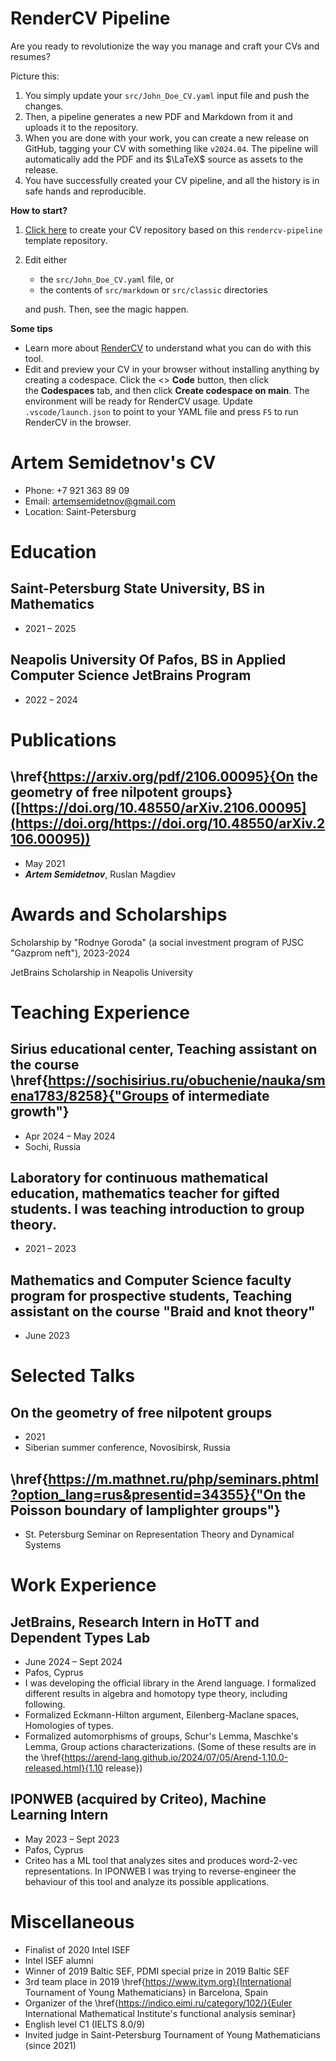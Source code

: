 <!-- Remove below in src/markdown/Header.j2.md not in README.md -->

# RenderCV Pipeline

Are you ready to revolutionize the way you manage and craft your CVs and resumes?

Picture this:

1.  You simply update your `src/John_Doe_CV.yaml` input file and push the changes.
2.  Then, a pipeline generates a new PDF and Markdown from it and uploads it to the repository.
3.  When you are done with your work, you can create a new release on GitHub, tagging your CV with something like `v2024.04`. The pipeline will automatically add the PDF and its $\LaTeX$ source as assets to the release.
4.  You have successfully created your CV pipeline, and all the history is in safe hands and reproducible.

**How to start?**

1.  [Click here](https://github.com/new?template_name=rendercv-pipeline&template_owner=sinaatalay) to create your CV repository based on this `rendercv-pipeline` template repository.
2.  Edit either
    -  the `src/John_Doe_CV.yaml` file, or
    -  the contents of `src/markdown` or `src/classic` directories
    
    and push. Then, see the magic happen.

**Some tips**

-  Learn more about [RenderCV](https://github.com/sinaatalay/rendercv) to understand what you can do with this tool.
-  Edit and preview your CV in your browser without installing anything by creating a codespace. Click the <> **Code** button, then click the **Codespaces** tab, and then click **Create codespace on main**. The environment will be ready for RenderCV usage. Update `.vscode/launch.json` to point to your YAML file and press `F5` to run RenderCV in the browser.

<!-- Remove above in src/markdown/Header.j2.md not in README.md -->
# Artem Semidetnov's CV

- Phone: +7 921 363 89 09
- Email: [artemsemidetnov@gmail.com](mailto:artemsemidetnov@gmail.com)
- Location: Saint-Petersburg


# Education

## Saint-Petersburg State University, BS in Mathematics

- 2021 – 2025

## Neapolis University Of Pafos, BS in Applied Computer Science JetBrains Program

- 2022 – 2024

# Publications

## \href{https://arxiv.org/pdf/2106.00095}{On the geometry of free nilpotent groups} ([https://doi.org/10.48550/arXiv.2106.00095](https://doi.org/https://doi.org/10.48550/arXiv.2106.00095))
- May 2021
- ***Artem Semidetnov***, Ruslan Magdiev

# Awards and Scholarships

Scholarship by "Rodnye Goroda" (a social investment program of PJSC "Gazprom neft"), 2023-2024

JetBrains Scholarship in Neapolis University

# Teaching Experience

## Sirius educational center, Teaching assistant on the course \href{https://sochisirius.ru/obuchenie/nauka/smena1783/8258}{"Groups of intermediate growth"}

- Apr 2024 – May 2024
- Sochi, Russia

## Laboratory for continuous mathematical education, mathematics teacher for gifted students. I was teaching introduction to group theory.

- 2021 – 2023

## Mathematics and Computer Science faculty program for prospective students, Teaching assistant on the course "Braid and knot theory"

- June 2023

# Selected Talks

## On the geometry of free nilpotent groups

- 2021
- Siberian summer conference, Novosibirsk, Russia

## \href{https://m.mathnet.ru/php/seminars.phtml?option_lang=rus&presentid=34355}{"On the Poisson boundary of lamplighter groups"}

- St. Petersburg Seminar on Representation Theory and Dynamical Systems

# Work Experience

## JetBrains, Research Intern in HoTT and Dependent Types Lab

- June 2024 – Sept 2024
- Pafos, Cyprus
- I was developing the official library in the Arend language. I formalized different results in algebra and homotopy type theory, including following.
- Formalized Eckmann-Hilton argument, Eilenberg-Maclane spaces, Homologies of types.
- Formalized automorphisms of groups, Schur's Lemma, Maschke's Lemma, Group actions characterizations. (Some of these results are in the \href{https://arend-lang.github.io/2024/07/05/Arend-1.10.0-released.html}{1.10 release})

## IPONWEB (acquired by Criteo), Machine Learning Intern

- May 2023 – Sept 2023
- Pafos, Cyprus
- Criteo has a ML tool that analyzes sites and produces word-2-vec representations. In IPONWEB I was trying to reverse-engineer the behaviour of this tool and analyze its possible applications.

# Miscellaneous

- Finalist of 2020 Intel ISEF
- Intel ISEF alumni
- Winner of 2019 Baltic SEF, PDMI special prize in 2019 Baltic SEF
- 3rd team place in 2019 \href{https://www.itym.org}{International Tournament of Young Mathematicians} in Barcelona, Spain
- Organizer of the \href{https://indico.eimi.ru/category/102/}{Euler International Mathematical Institute's functional analysis seminar}
- English level C1 (IELTS 8.0/9)
- Invited judge in Saint-Petersburg Tournament of Young Mathematicians (since 2021)
